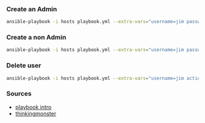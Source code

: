 ### Create an Admin

```bash
ansible-playbook -i hosts playbook.yml --extra-vars="username=jim password=passjim admin=yes action=create_user"
```

### Create a non Admin

```bash
ansible-playbook -i hosts playbook.yml --extra-vars="username=jim password=passjim admin=no action=create_user"
```

### Delete user

```bash
ansible-playbook -i hosts playbook.yml --extra-vars="username=jim action=delete_user"
```

### Sources

* [playbook intro](http://docs.ansible.com/ansible/playbooks_intro.html)
* [thinkingmonster](https://thinkingmonster.wordpress.com/it-automation/386-2/ansible-roles/)